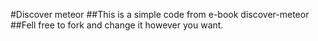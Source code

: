 #Discover meteor
##This is a simple code from e-book discover-meteor
##Fell free to fork and change it however you want.
